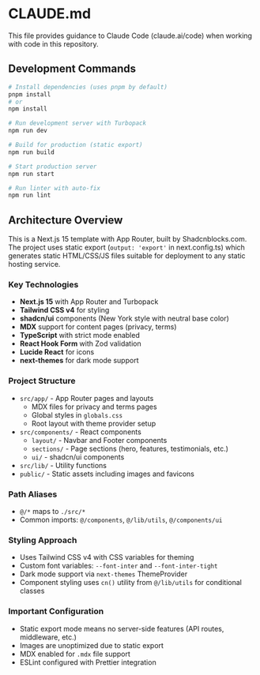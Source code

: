# CLAUDE.md

This file provides guidance to Claude Code (claude.ai/code) when working with code in this repository.

## Development Commands

```bash
# Install dependencies (uses pnpm by default)
pnpm install
# or
npm install

# Run development server with Turbopack
npm run dev

# Build for production (static export)
npm run build

# Start production server
npm run start

# Run linter with auto-fix
npm run lint
```

## Architecture Overview

This is a Next.js 15 template with App Router, built by Shadcnblocks.com. The project uses static export (`output: 'export'` in next.config.ts) which generates static HTML/CSS/JS files suitable for deployment to any static hosting service.

### Key Technologies
- **Next.js 15** with App Router and Turbopack
- **Tailwind CSS v4** for styling
- **shadcn/ui** components (New York style with neutral base color)
- **MDX** support for content pages (privacy, terms)
- **TypeScript** with strict mode enabled
- **React Hook Form** with Zod validation
- **Lucide React** for icons
- **next-themes** for dark mode support

### Project Structure
- `src/app/` - App Router pages and layouts
  - MDX files for privacy and terms pages
  - Global styles in `globals.css`
  - Root layout with theme provider setup
- `src/components/` - React components
  - `layout/` - Navbar and Footer components
  - `sections/` - Page sections (hero, features, testimonials, etc.)
  - `ui/` - shadcn/ui components
- `src/lib/` - Utility functions
- `public/` - Static assets including images and favicons

### Path Aliases
- `@/*` maps to `./src/*`
- Common imports: `@/components`, `@/lib/utils`, `@/components/ui`

### Styling Approach
- Uses Tailwind CSS v4 with CSS variables for theming
- Custom font variables: `--font-inter` and `--font-inter-tight`
- Dark mode support via `next-themes` ThemeProvider
- Component styling uses `cn()` utility from `@/lib/utils` for conditional classes

### Important Configuration
- Static export mode means no server-side features (API routes, middleware, etc.)
- Images are unoptimized due to static export
- MDX enabled for `.mdx` file support
- ESLint configured with Prettier integration